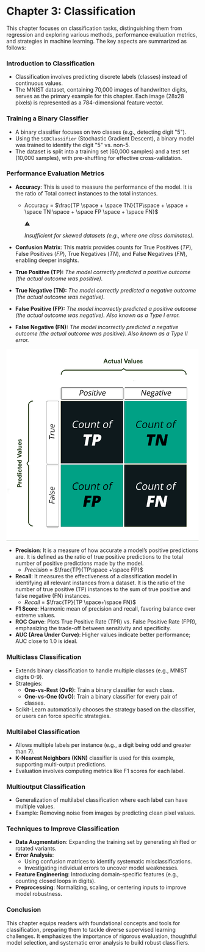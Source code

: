 # Chapter 3: Classification

This chapter focuses on classification tasks, distinguishing them from regression and exploring various methods, performance evaluation metrics, and strategies in machine learning. The key aspects are summarized as follows:

### **Introduction to Classification**

- Classification involves predicting discrete labels (classes) instead of continuous values.
- The MNIST dataset, containing 70,000 images of handwritten digits, serves as the primary example for this chapter. Each image (28x28 pixels) is represented as a 784-dimensional feature vector.

### Training a Binary Classifier

- A binary classifier focuses on two classes (e.g., detecting digit "5").
- Using the `SGDClassifier` (Stochastic Gradient Descent), a binary model was trained to identify the digit "5" vs. non-5.
- The dataset is split into a training set (60,000 samples) and a test set (10,000 samples), with pre-shuffling for effective cross-validation.

### Performance Evaluation Metrics

- **Accuracy**: This is used to measure the performance of the model. It is the ratio of Total correct instances to the total instances.
    - Accuracy = $\frac{TP \space + \space TN}{TP\space + \space + \space TN \space + \space FP \space + \space FN}$
        
        <aside>
        ⚠️
        
        *Insufficient for skewed datasets (e.g., where one class dominates).*
        
        </aside>
        
- **Confusion Matrix**: This matrix provides counts for True Positives (*TP*), False Positives (*FP*), True Negatives (*TN*), and **F**alse **N**egatives (*FN*), enabling deeper insights.

- **True Positive (TP):** *The model correctly predicted a positive outcome (the actual outcome was positive).*
- **True Negative (TN):** *The model correctly predicted a negative outcome (the actual outcome was negative).*
- **False Positive (FP):** *The model incorrectly predicted a positive outcome (the actual outcome was negative). Also known as a Type I error.*
- **False Negative (FN):** *The model incorrectly predicted a negative outcome (the actual outcome was positive). Also known as a Type II error.*

![Table21.png](Table21.png)

- **Precision**: It is a measure of how accurate a model’s positive predictions are. It is defined as the ratio of true positive predictions to the total number of positive predictions made by the model.
    - *Precision* = $\frac{TP}{TP\space +\space FP}$
- **Recall**: It measures the effectiveness of a classification model in identifying all relevant instances from a dataset. It is the ratio of the number of true positive (TP) instances to the sum of true positive and false negative (FN) instances.
    - *Recall* = $\frac{TP}{TP \space+\space FN}$
- **F1 Score**: Harmonic mean of precision and recall, favoring balance over extreme values.
- **ROC Curve**: Plots True Positive Rate (TPR) vs. False Positive Rate (FPR), emphasizing the trade-off between sensitivity and specificity.
- **AUC (Area Under Curve)**: Higher values indicate better performance; AUC close to 1.0 is ideal.

### Multiclass Classification

- Extends binary classification to handle multiple classes (e.g., MNIST digits 0-9).
- Strategies:
    - **One-vs-Rest (OvR)**: Train a binary classifier for each class.
    - **One-vs-One (OvO)**: Train a binary classifier for every pair of classes.
- Scikit-Learn automatically chooses the strategy based on the classifier, or users can force specific strategies.

### Multilabel Classification

- Allows multiple labels per instance (e.g., a digit being odd and greater than 7).
- **K-Nearest Neighbors (KNN)** classifier is used for this example, supporting multi-output predictions.
- Evaluation involves computing metrics like F1 scores for each label.

### Multioutput Classification

- Generalization of multilabel classification where each label can have multiple values.
- Example: Removing noise from images by predicting clean pixel values.

### Techniques to Improve Classification

- **Data Augmentation**: Expanding the training set by generating shifted or rotated variants.
- **Error Analysis**:
    - Using confusion matrices to identify systematic misclassifications.
    - Investigating individual errors to uncover model weaknesses.
- **Feature Engineering**: Introducing domain-specific features (e.g., counting closed loops in digits).
- **Preprocessing**: Normalizing, scaling, or centering inputs to improve model robustness.

### Conclusion

This chapter equips readers with foundational concepts and tools for classification, preparing them to tackle diverse supervised learning challenges. It emphasizes the importance of rigorous evaluation, thoughtful model selection, and systematic error analysis to build robust classifiers.